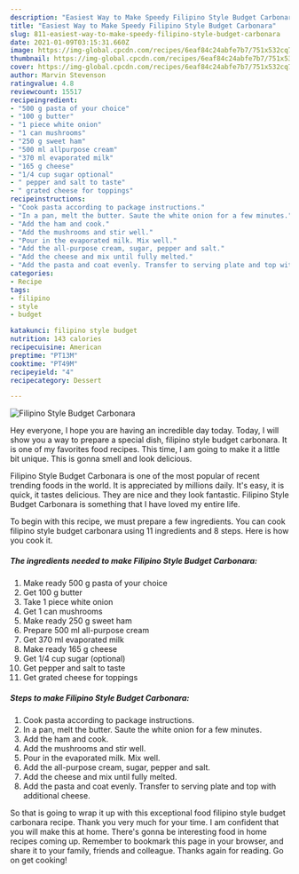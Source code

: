 ```yaml
---
description: "Easiest Way to Make Speedy Filipino Style Budget Carbonara"
title: "Easiest Way to Make Speedy Filipino Style Budget Carbonara"
slug: 811-easiest-way-to-make-speedy-filipino-style-budget-carbonara
date: 2021-01-09T03:15:31.660Z
image: https://img-global.cpcdn.com/recipes/6eaf84c24abfe7b7/751x532cq70/filipino-style-budget-carbonara-recipe-main-photo.jpg
thumbnail: https://img-global.cpcdn.com/recipes/6eaf84c24abfe7b7/751x532cq70/filipino-style-budget-carbonara-recipe-main-photo.jpg
cover: https://img-global.cpcdn.com/recipes/6eaf84c24abfe7b7/751x532cq70/filipino-style-budget-carbonara-recipe-main-photo.jpg
author: Marvin Stevenson
ratingvalue: 4.8
reviewcount: 15517
recipeingredient:
- "500 g pasta of your choice"
- "100 g butter"
- "1 piece white onion"
- "1 can mushrooms"
- "250 g sweet ham"
- "500 ml allpurpose cream"
- "370 ml evaporated milk"
- "165 g cheese"
- "1/4 cup sugar optional"
- " pepper and salt to taste"
- " grated cheese for toppings"
recipeinstructions:
- "Cook pasta according to package instructions."
- "In a pan, melt the butter. Saute the white onion for a few minutes."
- "Add the ham and cook."
- "Add the mushrooms and stir well."
- "Pour in the evaporated milk. Mix well."
- "Add the all-purpose cream, sugar, pepper and salt."
- "Add the cheese and mix until fully melted."
- "Add the pasta and coat evenly. Transfer to serving plate and top with additional cheese."
categories:
- Recipe
tags:
- filipino
- style
- budget

katakunci: filipino style budget 
nutrition: 143 calories
recipecuisine: American
preptime: "PT13M"
cooktime: "PT49M"
recipeyield: "4"
recipecategory: Dessert

---
```



![Filipino Style Budget Carbonara](https://img-global.cpcdn.com/recipes/6eaf84c24abfe7b7/751x532cq70/filipino-style-budget-carbonara-recipe-main-photo.jpg)

Hey everyone, I hope you are having an incredible day today. Today, I will show you a way to prepare a special dish, filipino style budget carbonara. It is one of my favorites food recipes. This time, I am going to make it a little bit unique. This is gonna smell and look delicious.



Filipino Style Budget Carbonara is one of the most popular of recent trending foods in the world. It is appreciated by millions daily. It's easy, it is quick, it tastes delicious. They are nice and they look fantastic. Filipino Style Budget Carbonara is something that I have loved my entire life.


To begin with this recipe, we must prepare a few ingredients. You can cook filipino style budget carbonara using 11 ingredients and 8 steps. Here is how you cook it.

<!--inarticleads1-->

##### The ingredients needed to make Filipino Style Budget Carbonara:

1. Make ready 500 g pasta of your choice
1. Get 100 g butter
1. Take 1 piece white onion
1. Get 1 can mushrooms
1. Make ready 250 g sweet ham
1. Prepare 500 ml all-purpose cream
1. Get 370 ml evaporated milk
1. Make ready 165 g cheese
1. Get 1/4 cup sugar (optional)
1. Get  pepper and salt to taste
1. Get  grated cheese for toppings




<!--inarticleads2-->

##### Steps to make Filipino Style Budget Carbonara:

1. Cook pasta according to package instructions.
1. In a pan, melt the butter. Saute the white onion for a few minutes.
1. Add the ham and cook.
1. Add the mushrooms and stir well.
1. Pour in the evaporated milk. Mix well.
1. Add the all-purpose cream, sugar, pepper and salt.
1. Add the cheese and mix until fully melted.
1. Add the pasta and coat evenly. Transfer to serving plate and top with additional cheese.




So that is going to wrap it up with this exceptional food filipino style budget carbonara recipe. Thank you very much for your time. I am confident that you will make this at home. There's gonna be interesting food in home recipes coming up. Remember to bookmark this page in your browser, and share it to your family, friends and colleague. Thanks again for reading. Go on get cooking!
